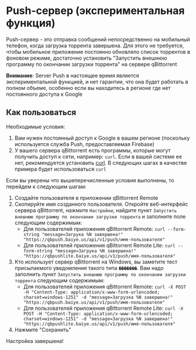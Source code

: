 # Push-сервер (экспериментальная функция)
Push-сервер - это отправка сообщений непосредственно на мобильный телефон, когда загрузка торрента завершена. Для этого не требуется, чтобы мобильное приложение постоянно обновляло список торрентов в фоновом режиме, достаточно установить "Запустить внешнюю программу по окончании загрузки торрента" на сервере qBittorrent

**Внимание**: 
Server Push в настоящее время является экспериментальной функцией, и нет гарантии, что она будет работать в полном объеме, особенно если вы находитесь в регионе где нет постоянного доступа к Google

## Как пользоваться
Необходимые условия:
1. Вам нужен постоянный доступ к Google в вашем регионе (поскольку используется служба Push, предоставляемая Firebase)
2. У вашего сервера qBittorrent есть программы, которые могут получить доступ к сети, например: `curl`. Если в вашей системе ее нет, рекомендуется установить [curl](https://curl.se/). В следующих шагах в качестве примера будет использоваться `curl`

Если вы уверены что вышеперечисленные условия выполнены, то перейдем к следующим шагам:
1. Создайте пользователя в приложении qBittorrent Remote
2. Скопируйте имя созданного пользователя. Откройте веб-интерфейс сервера qBittorrent, нажмите `Настройки`, найдите пункт `Запустить внешнюю программу по окончании загрузки торрента` и заполните поле следующим содержимым:
   - Для пользователей приложения qBittorrent Remote: `curl --form-string "message=Загрука %N завершена!" "https://qbpush.baiye.us/api/v1/push/имя-пользователя"`
   - Для пользователей приложения qBittorrent Remote Lite: `curl --form-string "message=Загрука %N завершена!" "https://qbpushlite.baiye.us/api/v1/push/имя-пользователя"`
3. Кто использует сервер qBittorrent на Windows, вы заметите тест присылаемого уведомления такого типа `�������`. Вам надо заполнить пункт `Запустить внешнюю программу по окончании загрузки торрента` следующим содержимым:
   - Для пользователей приложения qBittorrent Remote: `curl -X POST -H "Content-Type: application/x-www-form-urlencoded; charset=windows-1251" -d "message=Загрузка %N завершена!" "https://qbpush.baiye.us/api/v1/push/имя-пользователя"`
   - Для пользователей приложения qBittorrent Remote Lite: `curl -X POST -H "Content-Type: application/x-www-form-urlencoded; charset=windows-1251" -d "message=Загрузка %N завершена!" "https://qbpushlite.baiye.us/api/v1/push/имя-пользователя"`
4. Нажмите "Сохранить"

Настройка завершена!
